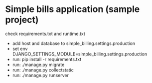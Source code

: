 # Simple bills application (sample project)

check requirements.txt and runtime.txt

* add host and database to simple_billing.settings.production
* set env DJANGO_SETTINGS_MODULE=simple_billing.settings.production
* run: pip install -r requirements.txt
* run: ./manage.py migrate
* run: ./manage.py collectstatic
* run: ./manage.py runserver
